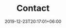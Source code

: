 ---
title         : "Contact"
date          : 2019-12-23T20:17:01+06:00
heading       : "Let's Work <span>Together.</span>"
form_heading  : "We are available 24/7, Contact our support to get quick assistance!"
mail : info@goonline.dev
phone: +92 321 295 66 33
address : Johar Town, Lahore, Pakistan
---